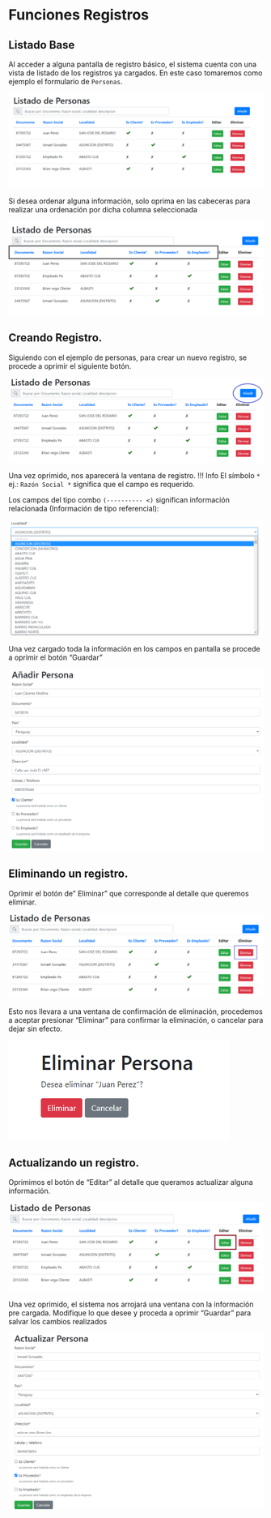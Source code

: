 # Funciones Registros

## Listado Base

Al acceder a alguna pantalla de registro básico, el sistema cuenta con una vista de listado de los registros ya cargados.
En este caso tomaremos como ejemplo el formulario de `Personas`.

 ![Principal](assets/images/4.png)

 Si desea ordenar alguna información, solo oprima en las cabeceras para realizar una ordenación por dicha columna seleccionada

  ![Principal](assets/images/5.png)

## Creando Registro.

Siguiendo con el ejemplo de personas, para crear un nuevo registro, se procede a oprimir el siguiente botón.

  ![Principal](assets/images/6.png)

 Una vez oprimido, nos aparecerá la ventana de registro.
!!! Info 
El símbolo `*` ej.: `Razón Social *` significa que el campo es requerido.

Los campos del tipo combo `(---------- <)` significan información relacionada (Información de tipo referencial):

 ![Principal](assets/images/7.png)

 Una vez cargado toda la información en los campos en pantalla se procede a oprimir el botón “Guardar”

  ![Principal](assets/images/8.png)

## Eliminando un registro.

Oprimir el botón de” Eliminar” que corresponde al detalle que queremos eliminar.

![Principal](assets/images/9.png)

Esto nos llevara a una ventana de confirmación de eliminación, procedemos a aceptar presionar “Eliminar” para confirmar la eliminación, o cancelar para dejar sin efecto.

![Principal](assets/images/10.png)

## Actualizando un registro.

Oprimimos el botón de “Editar” al detalle que queramos actualizar alguna información.

![Principal](assets/images/11.png)

Una vez oprimido, el sistema nos arrojará una ventana con la información pre cargada. Modifique lo que desee y proceda a oprimir “Guardar” para salvar los cambios realizados

![Principal](assets/images/12.png)
